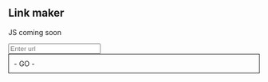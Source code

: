 ## Link maker

JS coming soon

<input id="url" placeholder="Enter url" />
<a id="link"  style="display: block; padding: 10; border: 1px solid;"> - GO - </a>

<script type="text/javascript">

var input = document.getElementById('url')
var link = document.getElementById('link')
input.onchange = () => link.href = input.value

</script>
